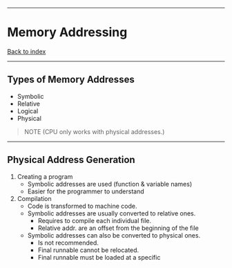 
---
# Memory Addressing

[Back to index](../index.md)

---
## Types of Memory Addresses
- Symbolic
- Relative
- Logical
- Physical
> NOTE
> (CPU only works with physical addresses.)
---
## Physical Address Generation
1. Creating a program
	- Symbolic addresses are used (function & variable names)
	- Easier for the programmer to understand
2. Compilation
	- Code is transformed to machine code.
	- Symbolic addresses are usually converted to relative ones.
		- Requires to compile each individual file.
		- Relative addr. are an offset from the beginning of the file
	- Symbolic addresses can also be converted to physical ones.
		- Is not recommended.
		- Final runnable cannot be relocated.
		- Final runnable must be loaded at a specific 